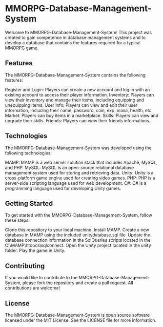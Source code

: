 # MMORPG-Database-Management-System
Welcome to MMORPG-Database-Management-System! This project was created to gain competence in database management systems and to develop a database that contains the features required for a typical MMORPG game.

## Features
The MMORPG-Database-Management-System contains the following features:

Register and Login: Players can create a new account and log in with an existing account to access their player information.
Inventory: Players can view their inventory and manage their items, including equipping and unequipping items.
User Info: Players can view and edit their user information, including their name, password, coin, exp, mana, health, etc.
Market: Players can buy items in a marketplace.
Skills: Players can view and upgrade their skills.
Friends: Players can view their friends informations.

## Technologies
The MMORPG-Database-Management-System was developed using the following technologies:

MAMP: MAMP is a web server solution stack that includes Apache, MySQL, and PHP.
MySQL: MySQL is an open-source relational database management system used for storing and retrieving data.
Unity: Unity is a cross-platform game engine used for creating video games.
PHP: PHP is a server-side scripting language used for web development.
C#: C# is a programming language used for developing Unity games.

## Getting Started
To get started with the MMORPG-Database-Management-System, follow these steps:

Clone this repository to your local machine.
Install MAMP.
Create a new database in MAMP using the included unitydatabase.sql file.
Update the database connection information in the SqlQueries scripts located in the C:\MAMP\htdocs\sqlconnect.
Open the Unity project located in the unity folder.
Play the game in Unity.

## Contributing
If you would like to contribute to the MMORPG-Database-Management-System, please fork the repository and create a pull request. All contributions are welcome!

## License
The MMORPG-Database-Management-System is open source software licensed under the MIT License. See the LICENSE file for more information.
